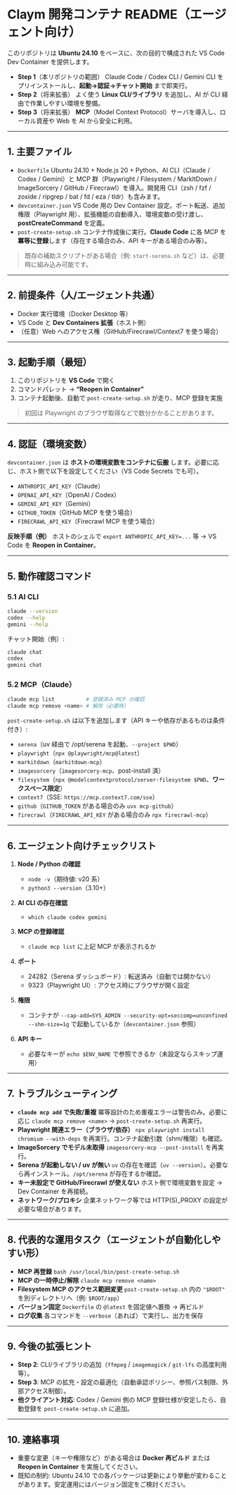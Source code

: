 # Claym 開発コンテナ README（エージェント向け）

このリポジトリは **Ubuntu 24.10** をベースに、次の目的で構成された VS Code Dev Container を提供します。

* **Step 1**（本リポジトリの範囲）
  Claude Code / Codex CLI / Gemini CLI をプリインストールし、**起動→認証→チャット開始** まで即実行。
* **Step 2**（将来拡張）
  よく使う **Linux CLI/ライブラリ** を追加し、AI が CLI 経由で作業しやすい環境を整備。
* **Step 3**（将来拡張）
  **MCP**（Model Context Protocol）サーバを導入し、ローカル資産や Web を AI から安全に利用。

---

## 1. 主要ファイル

* `Dockerfile`
  Ubuntu 24.10 + Node.js 20 + Python、AI CLI（Claude / Codex / Gemini）と MCP 群（Playwright / Filesystem / MarkItDown / ImageSorcery / GitHub / Firecrawl）を導入。開発用 CLI（zsh / fzf / zoxide / ripgrep / bat / fd / eza / tldr）も含みます。
* `devcontainer.json`
  VS Code 用の Dev Container 設定。ポート転送、追加権限（Playwright 用）、拡張機能の自動導入、環境変数の受け渡し、**postCreateCommand** を定義。
* `post-create-setup.sh`
  コンテナ作成後に実行。**Claude Code** に各 MCP を**冪等に登録**します（存在する場合のみ、API キーがある場合のみ等）。

> 既存の補助スクリプトがある場合（例: `start-serena.sh` など）は、必要時に組み込み可能です。

---

## 2. 前提条件（人/エージェント共通）

* Docker 実行環境（Docker Desktop 等）
* VS Code と **Dev Containers 拡張**（ホスト側）
* （任意）Web へのアクセス権（GitHub/Firecrawl/Context7 を使う場合）

---

## 3. 起動手順（最短）

1. このリポジトリを **VS Code** で開く
2. コマンドパレット → **“Reopen in Container”**
3. コンテナ起動後、自動で `post-create-setup.sh` が走り、MCP 登録を実施

> 初回は Playwright のブラウザ取得などで数分かかることがあります。

---

## 4. 認証（環境変数）

`devcontainer.json` は **ホストの環境変数をコンテナに伝搬** します。必要に応じ、ホスト側で以下を設定してください（VS Code Secrets でも可）。

* `ANTHROPIC_API_KEY`（Claude）
* `OPENAI_API_KEY`（OpenAI / Codex）
* `GEMINI_API_KEY`（Gemini）
* `GITHUB_TOKEN`（GitHub MCP を使う場合）
* `FIRECRAWL_API_KEY`（Firecrawl MCP を使う場合）

**反映手順（例）**
ホストのシェルで `export ANTHROPIC_API_KEY=...` 等 → VS Code を **Reopen in Container**。

---

## 5. 動作確認コマンド

### 5.1 AI CLI

```bash
claude --version
codex --help
gemini --help
```

チャット開始（例）:

```bash
claude chat
codex
gemini chat
```

### 5.2 MCP（Claude）

```bash
claude mcp list          # 登録済み MCP の確認
claude mcp remove <name> # 解除（必要時）
```

`post-create-setup.sh` は以下を追加します（API キーや依存があるものは条件付き）:

* `serena`（uv 経由で /opt/serena を起動、`--project $PWD`）
* `playwright`（`npx @playwright/mcp@latest`）
* `markitdown`（`markitdown-mcp`）
* `imagesorcery`（`imagesorcery-mcp`、post-install 済）
* `filesystem`（`npx @modelcontextprotocol/server-filesystem $PWD`、**ワークスペース限定**）
* `context7`（SSE: `https://mcp.context7.com/sse`）
* `github`（`GITHUB_TOKEN` がある場合のみ `uvx mcp-github`）
* `firecrawl`（`FIRECRAWL_API_KEY` がある場合のみ `npx firecrawl-mcp`）

---

## 6. エージェント向けチェックリスト

1. **Node / Python の確認**

   * `node -v`（期待値: v20 系）
   * `python3 --version`（3.10+）
2. **AI CLI の存在確認**

   * `which claude codex gemini`
3. **MCP の登録確認**

   * `claude mcp list` に上記 MCP が表示されるか
4. **ポート**

   * 24282（Serena ダッシュボード）: 転送済み（自動では開かない）
   * 9323（Playwright UI）: アクセス時にブラウザが開く設定
5. **権限**

   * コンテナが `--cap-add=SYS_ADMIN --security-opt=seccomp=unconfined --shm-size=1g` で起動しているか（`devcontainer.json` 参照）
6. **API キー**

   * 必要なキーが `echo $ENV_NAME` で参照できるか（未設定ならスキップ運用）

---

## 7. トラブルシューティング

* **`claude mcp add` で失敗/重複**
  冪等設計のため重複エラーは警告のみ。必要に応じ `claude mcp remove <name>` → `post-create-setup.sh` 再実行。
* **Playwright 関連エラー（ブラウザ/依存）**
  `npx playwright install chromium --with-deps` を再実行。コンテナ起動引数（shm/権限）も確認。
* **ImageSorcery でモデル未取得**
  `imagesorcery-mcp --post-install` を再実行。
* **Serena が起動しない / uv が無い**
  `uv` の存在を確認（`uv --version`）。必要なら再インストール。`/opt/serena` が存在するか確認。
* **キー未設定で GitHub/Firecrawl が使えない**
  ホスト側で環境変数を設定 → Dev Container を再接続。
* **ネットワーク/プロキシ**
  企業ネットワーク等では HTTP(S)\_PROXY の設定が必要な場合があります。

---

## 8. 代表的な運用タスク（エージェントが自動化しやすい形）

* **MCP 再登録**
  `bash /usr/local/bin/post-create-setup.sh`
* **MCP の一時停止/解除**
  `claude mcp remove <name>`
* **Filesystem MCP のアクセス範囲変更**
  `post-create-setup.sh` 内の `"$ROOT"` を別ディレクトリへ（例: `$ROOT/app`）
* **バージョン固定**
  `Dockerfile` の `@latest` を固定値へ置換 → 再ビルド
* **ログ収集**
  各コマンドを `--verbose`（あれば）で実行し、出力を保存

---

## 9. 今後の拡張ヒント

* **Step 2**: CLI/ライブラリの追加（`ffmpeg` / `imagemagick` / `git-lfs` の高度利用等）。
* **Step 3**: MCP の拡充・設定の最適化（自動承認ポリシー、参照パス制限、外部アクセス制御）。
* **他クライアント対応**: Codex / Gemini 側の MCP 登録仕様が安定したら、自動登録を `post-create-setup.sh` に追加。

---

## 10. 連絡事項

* 重要な変更（キーや権限など）がある場合は **Docker 再ビルド** または **Reopen in Container** を実施してください。
* 既知の制約: Ubuntu 24.10 での各パッケージは更新により挙動が変わることがあります。安定運用にはバージョン固定をご検討ください。

